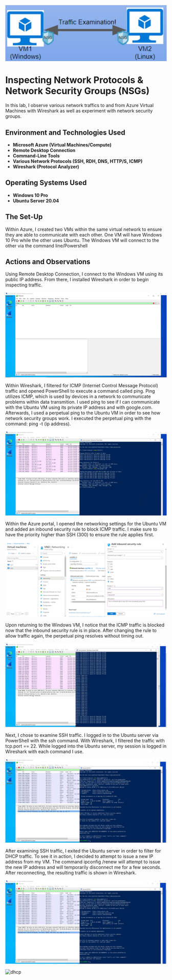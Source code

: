 <p align="center">
  <img src="https://github.com/tranxjason/Azure/blob/main/nsg%20azure.jpg"/>
</p>

<h1>Inspecting Network Protocols & Network Security Groups (NSGs)</h1>
In this lab, I observe various network traffics to and from Azure Virtual Machines with Wireshark as well as experiment with network security groups. 
<br />

<h2>Environment and Technologies Used</h2>

- <b>Microsoft Azure (Virtual Machines/Compute)</b> 
- <b>Remote Desktop Connection</b>
- <b>Command-Line Tools</b>
- <b>Various Network Protocols (SSH, RDH, DNS, HTTP/S, ICMP)</b>
- <b>Wireshark (Protocol Analyzer)</b>

<h2>Operating Systems Used</h2>

- <b>Windows 10 Pro</b> 
- <b>Ubuntu Server 20.04</b>

<h2>The Set-Up</h2>
Within Azure, I created two VMs within the same virtual network to ensure they are able to communicate with each other. One VM will have Windows 10 Pro while the other uses Ubuntu. The Windows VM will connect to the other via the command line/Powershell

<h2>Actions and Observations</h2>

Using Remote Desktop Connection, I connect to the Windows VM using its public IP address. From there, I installed Wireshark in order to begin inspecting traffic.

![image alt](https://github.com/tranxjason/Azure/blob/main/rd1.jpg)

Within Wireshark, I filtered for ICMP (Internet Control Message Protocol) traffic and opened PowerShell to execute a command called ping. Ping utilizes ICMP, which is used by devices in a network to communicate problems within data transmition. I used ping to see if I can communicate with the Ubuntu VM using its private IP address and with google.com. Afterwards, I used a perpetual ping to the Ubuntu VM in order to see how network security groups work. I executed the perpetual ping with the command: ping -t (ip address).

![image alt](https://github.com/tranxjason/Azure/blob/main/rd2.jpg)

Within the Azure portal, I opened the networking settings for the Ubuntu VM and added an inbound security rule to block ICMP traffic. I make sure to have the priority higher than SSH (300) to ensure the rule applies first.

![image alt](https://github.com/tranxjason/Azure/blob/main/network%20setting.jpg)

Upon returning to the Windows VM, I notice that the ICMP traffic is blocked now that the inbound security rule is in place. After changing the rule to allow traffic again, the perpetual ping resolves without timing out.

![image alt](https://github.com/tranxjason/Azure/blob/main/icmp.jpg)

Next, I chose to examine SSH traffic. I logged in to the Ubuntu server via PowerShell with the ssh command. With Wireshark, I filtered the traffic with tcp.port == 22. While logged into the Ubuntu server, my session is logged in Wireshark with each command I use.

![image alt](https://github.com/tranxjason/Azure/blob/main/ssh.jpg)

After examining SSH traffic, I exited the Ubuntu server in order to filter for DHCP traffic. To see it in action, I decided to attempt to issue a new IP address from my VM. The command ipconfig /renew will attempt to issue the new IP address and will temporarily disconnect me for a few seconds. After reconnecting, the resulting traffic is shown in Wireshark.

![image alt](https://github.com/tranxjason/Azure/blob/main/ssh.jpg)

![dhcp](https://github.com/user-attachments/assets/ee17eb6b-8dea-4b53-81b7-0388554b7f88)
